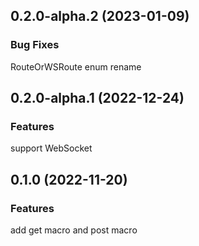 ## 0.2.0-alpha.2 (2023-01-09)

### Bug Fixes

RouteOrWSRoute enum rename

## 0.2.0-alpha.1 (2022-12-24)

### Features

support WebSocket

## 0.1.0 (2022-11-20)

### Features

add get macro and post macro